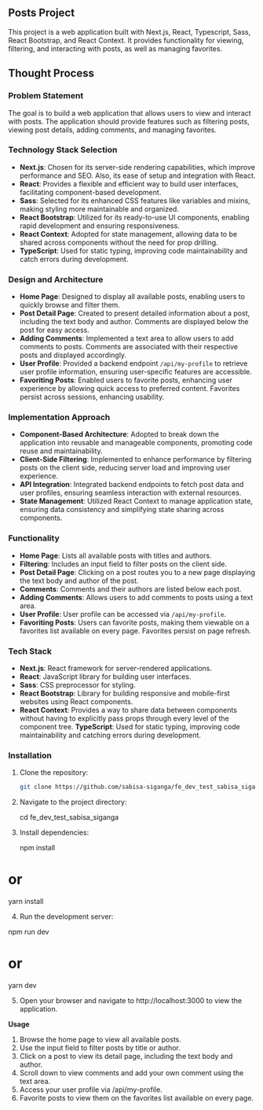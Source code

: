 ## Posts Project

This project is a web application built with Next.js, React, Typescript, Sass, React Bootstrap, and React Context. It provides functionality for viewing, filtering, and interacting with posts, as well as managing favorites.

## Thought Process

### Problem Statement

The goal is to build a web application that allows users to view and interact with posts. The application should provide features such as filtering posts, viewing post details, adding comments, and managing favorites.

### Technology Stack Selection

- **Next.js**: Chosen for its server-side rendering capabilities, which improve performance and SEO. Also, its ease of setup and integration with React.
- **React**: Provides a flexible and efficient way to build user interfaces, facilitating component-based development.
- **Sass**: Selected for its enhanced CSS features like variables and mixins, making styling more maintainable and organized.
- **React Bootstrap**: Utilized for its ready-to-use UI components, enabling rapid development and ensuring responsiveness.
- **React Context**: Adopted for state management, allowing data to be shared across components without the need for prop drilling.
- **TypeScript**: Used for static typing, improving code maintainability and catch errors during development.

### Design and Architecture

- **Home Page**: Designed to display all available posts, enabling users to quickly browse and filter them.
- **Post Detail Page**: Created to present detailed information about a post, including the text body and author. Comments are displayed below the post for easy access.
- **Adding Comments**: Implemented a text area to allow users to add comments to posts. Comments are associated with their respective posts and displayed accordingly.
- **User Profile**: Provided a backend endpoint `/api/my-profile` to retrieve user profile information, ensuring user-specific features are accessible.
- **Favoriting Posts**: Enabled users to favorite posts, enhancing user experience by allowing quick access to preferred content. Favorites persist across sessions, enhancing usability.

### Implementation Approach

- **Component-Based Architecture**: Adopted to break down the application into reusable and manageable components, promoting code reuse and maintainability.
- **Client-Side Filtering**: Implemented to enhance performance by filtering posts on the client side, reducing server load and improving user experience.
- **API Integration**: Integrated backend endpoints to fetch post data and user profiles, ensuring seamless interaction with external resources.
- **State Management**: Utilized React Context to manage application state, ensuring data consistency and simplifying state sharing across components.

### Functionality

- **Home Page**: Lists all available posts with titles and authors.
- **Filtering**: Includes an input field to filter posts on the client side.
- **Post Detail Page**: Clicking on a post routes you to a new page displaying the text body and author of the post.
- **Comments**: Comments and their authors are listed below each post.
- **Adding Comments**: Allows users to add comments to posts using a text area.
- **User Profile**: User profile can be accessed via `/api/my-profile`.
- **Favoriting Posts**: Users can favorite posts, making them viewable on a favorites list available on every page. Favorites persist on page refresh.

### Tech Stack

- **Next.js**: React framework for server-rendered applications.
- **React**: JavaScript library for building user interfaces.
- **Sass**: CSS preprocessor for styling.
- **React Bootstrap**: Library for building responsive and mobile-first websites using React components.
- **React Context**: Provides a way to share data between components without having to explicitly pass props through every level of the component tree.
  **TypeScript**: Used for static typing, improving code maintainability and catching errors during development.

### Installation

1. Clone the repository:

   ```bash
   git clone https://github.com/sabisa-siganga/fe_dev_test_sabisa_siganga.git

   ```

2. Navigate to the project directory:

   cd fe_dev_test_sabisa_siganga

3. Install dependencies:

   npm install

# or

yarn install

4. Run the development server:

npm run dev

# or

yarn dev

5. Open your browser and navigate to http://localhost:3000 to view the application.

**Usage**

1. Browse the home page to view all available posts.
2. Use the input field to filter posts by title or author.
3. Click on a post to view its detail page, including the text body and author.
4. Scroll down to view comments and add your own comment using the text area.
5. Access your user profile via /api/my-profile.
6. Favorite posts to view them on the favorites list available on every page.
